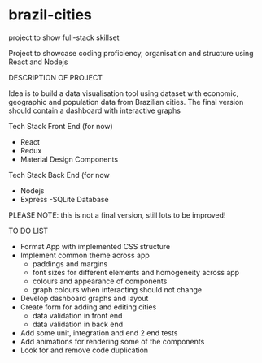 # brazil-cities
project to show full-stack skillset

Project to showcase coding proficiency, organisation and structure using React and Nodejs

DESCRIPTION OF PROJECT

Idea is to build a data visualisation tool using dataset with economic, geographic and population data from Brazilian cities. The final version should contain a dashboard with interactive graphs

Tech Stack Front End (for now)
  - React
  - Redux
  - Material Design Components
  
Tech Stack Back End (for now
  - Nodejs
  - Express
  -SQLite Database
  
PLEASE NOTE: this is not a final version, still lots to be improved!
  
TO DO LIST
  - Format App with implemented CSS structure
  - Implement common theme across app
      - paddings and margins
      - font sizes for different elements and homogeneity across app
      - colours and appearance of components
      - graph colours when interacting should not change
  - Develop dashboard graphs and layout
  - Create form for adding and editing cities
    - data validation in front end
    - data validation in back end
  - Add some unit, integration and end 2 end tests
  - Add animations for rendering some of the components
  - Look for and remove code duplication
